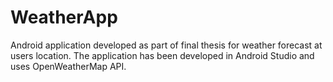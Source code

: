 # WeatherApp

Android application developed as part of final thesis for weather forecast at users location.
The application has been developed in Android Studio and uses OpenWeatherMap API.
